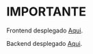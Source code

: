 # IMPORTANTE

Frontend desplegado [Aqui](https://boisterous-marigold-acc4bd.netlify.app/).

Backend desplegado [Aqui](https://technicaltest-back.herokuapp.com/api/search).